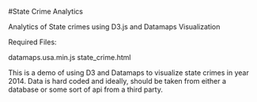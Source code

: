 #State Crime Analytics

Analytics of State crimes using D3.js and Datamaps Visualization

Required Files:

datamaps.usa.min.js
state_crime.html

This is a demo of using D3 and Datamaps to visualize state crimes in year 2014.
Data is hard coded and ideally, should be taken from either a database
or some sort of api from a third party. 
